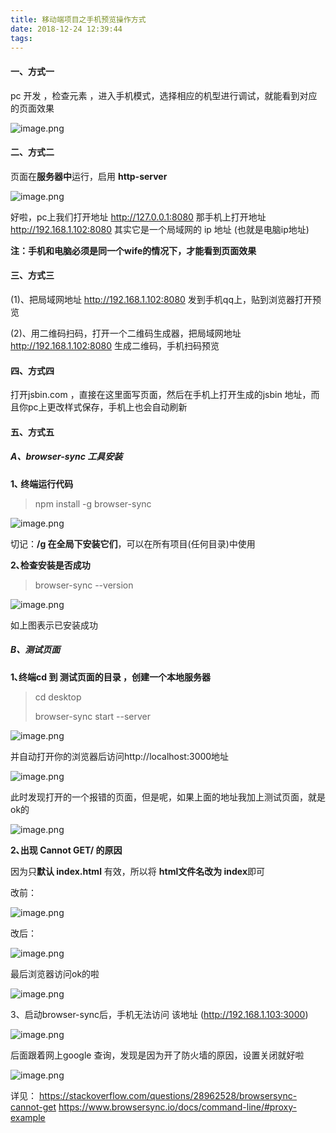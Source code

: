 ```yaml
---
title: 移动端项目之手机预览操作方式
date: 2018-12-24 12:39:44
tags:
---
```


#### 一、方式一

pc 开发 ，检查元素 ，进入手机模式，选择相应的机型进行调试，就能看到对应的页面效果

![image.png](https://upload-images.jianshu.io/upload_images/14339384-552825b5a80c5a09.png?imageMogr2/auto-orient/strip%7CimageView2/2/w/1240)



#### 二、方式二

页面在**服务器中**运行，启用 **http-server**

![image.png](https://upload-images.jianshu.io/upload_images/14339384-a1405e18dd22ce68.png?imageMogr2/auto-orient/strip%7CimageView2/2/w/1240)

好啦，pc上我们打开地址 http://127.0.0.1:8080
那手机上打开地址 http://192.168.1.102:8080  其实它是一个局域网的 ip 地址 (也就是电脑ip地址) 

**注：手机和电脑必须是同一个wife的情况下，才能看到页面效果**



#### 三、方式三

(1)、把局域网地址  http://192.168.1.102:8080 发到手机qq上，贴到浏览器打开预览

(2)、用二维码扫码，打开一个二维码生成器，把局域网地址  http://192.168.1.102:8080 生成二维码，手机扫码预览



#### 四、方式四

打开jsbin.com ，直接在这里面写页面，然后在手机上打开生成的jsbin 地址，而且你pc上更改样式保存，手机上也会自动刷新



#### 五、方式五

##### A、browser-sync 工具安装

**1､ 终端运行代码** 

>  npm install -g browser-sync  


![image.png](https://upload-images.jianshu.io/upload_images/14339384-2d9fab74508c6daa.png?imageMogr2/auto-orient/strip%7CimageView2/2/w/1240)

切记：**/g 在全局下安装它们**，可以在所有项目(任何目录)中使用



**2､检查安装是否成功**

> browser-sync --version

![image.png](https://upload-images.jianshu.io/upload_images/14339384-b768bf881e71ffe5.png?imageMogr2/auto-orient/strip%7CimageView2/2/w/1240)

如上图表示已安装成功

##### B、测试页面

**1､终端cd 到 测试页面的目录 ，创建一个本地服务器**

> cd desktop
>
> browser-sync start --server

![image.png](https://upload-images.jianshu.io/upload_images/14339384-ae474c5e61b1bd0c.png?imageMogr2/auto-orient/strip%7CimageView2/2/w/1240)



并自动打开你的浏览器后访问http://localhost:3000地址

![image.png](https://upload-images.jianshu.io/upload_images/14339384-1d1699c144254f00.png?imageMogr2/auto-orient/strip%7CimageView2/2/w/1240)



此时发现打开的一个报错的页面，但是呢，如果上面的地址我加上测试页面，就是ok的

![image.png](https://upload-images.jianshu.io/upload_images/14339384-b1bcf8b45b7b69a2.png?imageMogr2/auto-orient/strip%7CimageView2/2/w/1240)

**2､出现 Cannot GET/ 的原因**

因为只**默认 index.html** 有效，所以将 **html文件名改为 index**即可

改前：

![image.png](https://upload-images.jianshu.io/upload_images/14339384-4e3ff97b49717837.png?imageMogr2/auto-orient/strip%7CimageView2/2/w/1240)

改后：

![image.png](https://upload-images.jianshu.io/upload_images/14339384-921cbb87dab68b96.png?imageMogr2/auto-orient/strip%7CimageView2/2/w/1240)

最后浏览器访问ok的啦

![image.png](https://upload-images.jianshu.io/upload_images/14339384-911d2ea11a6e596f.png?imageMogr2/auto-orient/strip%7CimageView2/2/w/1240)



3、启动browser-sync后，手机无法访问 该地址  (http://192.168.1.103:3000)

![image.png](https://upload-images.jianshu.io/upload_images/14339384-1f4aff25ea334001.png?imageMogr2/auto-orient/strip%7CimageView2/2/w/1240)



后面跟着网上google 查询，发现是因为开了防火墙的原因，设置关闭就好啦

![image.png](https://upload-images.jianshu.io/upload_images/14339384-f87880819e065c12.png?imageMogr2/auto-orient/strip%7CimageView2/2/w/1240)



详见：
https://stackoverflow.com/questions/28962528/browsersync-cannot-get
https://www.browsersync.io/docs/command-line/#proxy-example
